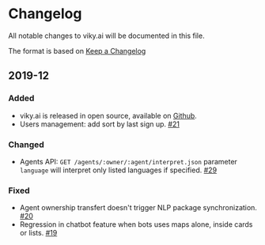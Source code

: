 # Changelog

All notable changes to viky.ai will be documented in this file.

The format is based on [Keep a Changelog](https://keepachangelog.com/en/1.1.0/)

## 2019-12

### Added

- viky.ai is released in open source, available on [Github](https://github.com/viky-ai/viky-ai).
- Users management: add sort by last sign up. [#21](https://github.com/viky-ai/viky-ai/pull/21)

### Changed

- Agents API: `GET /agents/:owner/:agent/interpret.json` parameter `language` will interpret only listed languages if specified. [#29](https://github.com/viky-ai/viky-ai/pull/29)

### Fixed

- Agent ownership transfert doesn't trigger NLP package synchronization. [#20](https://github.com/viky-ai/viky-ai/pull/20)
- Regression in chatbot feature when bots uses maps alone, inside cards or lists. [#19](https://github.com/viky-ai/viky-ai/pull/19)
